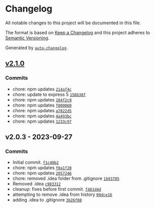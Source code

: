 # Changelog

All notable changes to this project will be documented in this file.

The format is based on [Keep a Changelog](https://keepachangelog.com/en/1.0.0/)
and this project adheres to [Semantic Versioning](https://semver.org/spec/v2.0.0.html).

Generated by [`auto-changelog`](https://github.com/CookPete/auto-changelog).

## [v2.1.0](https://github.com/ChumsInc/api-sage/compare/v2.0.3...v2.1.0)

### Commits

- chore: npm updates [`214af4c`](https://github.com/ChumsInc/api-sage/commit/214af4c4268c4523978a80643f9fa84f146aa9e3)
- chore: update to express 5 [`156b38f`](https://github.com/ChumsInc/api-sage/commit/156b38f441b4226ada4fb3f8827db08bff0eb351)
- chore: npm updates [`104f2c9`](https://github.com/ChumsInc/api-sage/commit/104f2c99d70e428ab20f1a5c63c90c0bb842e150)
- chore: npm updates [`f800060`](https://github.com/ChumsInc/api-sage/commit/f8000603036c167bb1e5bd33e091947c52a01b1e)
- chore: npm updates [`a7822d5`](https://github.com/ChumsInc/api-sage/commit/a7822d584f4de80e8e49a65c942ed52ff1580e6d)
- chore: npm updates [`4a493bc`](https://github.com/ChumsInc/api-sage/commit/4a493bcee7b91e88faba820f74993ba5ceb5ada1)
- chore: npm updates [`1233c97`](https://github.com/ChumsInc/api-sage/commit/1233c97146ece7419748ac7abe8af71a17623ccf)

## v2.0.3 - 2023-09-27

### Commits

- Initial commit. [`f1c40b2`](https://github.com/ChumsInc/api-sage/commit/f1c40b2c2adb8e65d89966b783f2cd49a4cb1fd9)
- chore: npm updates [`f0a1f20`](https://github.com/ChumsInc/api-sage/commit/f0a1f20a19db17956ca264c9c4cb4ac3d29e7cfa)
- chore: npm updates [`2057246`](https://github.com/ChumsInc/api-sage/commit/20572460425629359a0378c9ee77a9a9d23b196a)
- chore: removed .idea folder from .gitignore [`1b93705`](https://github.com/ChumsInc/api-sage/commit/1b93705f054a466a6763feda4b73a32f9edb2e37)
- Removed .idea [`c983312`](https://github.com/ChumsInc/api-sage/commit/c983312cfb1a273bdcf1e4a21529695186f3c214)
- cleanup: fixes before first commit. [`f481d4d`](https://github.com/ChumsInc/api-sage/commit/f481d4d251d91394eab05ad2d1d1ddef908c1c05)
- attempting to remove .idea from history [`09dce16`](https://github.com/ChumsInc/api-sage/commit/09dce169f1a88de33d270ad3c263603add680e02)
- adding .idea to .gitignore [`3b26f08`](https://github.com/ChumsInc/api-sage/commit/3b26f0808ea7576d60a384ac659ae77b82e351cb)
